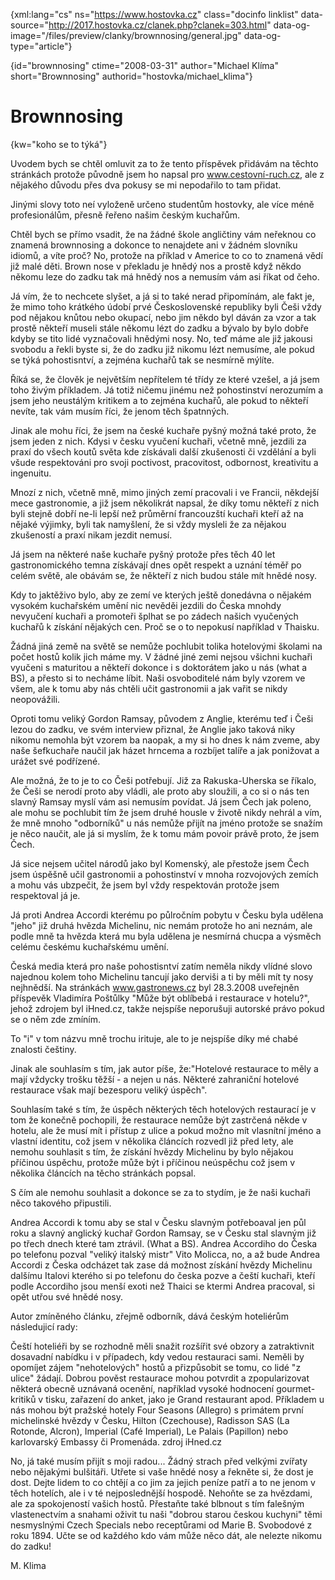 
{xml:lang="cs" ns="https://www.hostovka.cz" class="docinfo linklist" data-source="http://2017.hostovka.cz/clanek.php?clanek=303.html" data-og-image="/files/preview/clanky/brownnosing/general.jpg" data-og-type="article"}

{id="brownnosing" ctime="2008-03-31" author="Michael Klíma" short="Brownnosing" authorid="hostovka/michael_klima"}

# Brownnosing

<!-- generated attribute kw by user_udpatekw.sh on 2019-03-13, do not edit -->

{kw="koho se to týká"}

Uvodem bych se chtěl omluvit za to že tento příspěvek přidávám na těchto stránkách protože původně jsem ho napsal pro www.cestovní-ruch.cz, ale z nějakého důvodu přes dva pokusy se mi nepodařilo to tam přidat.

Jinými slovy toto neí vyloženě určeno studentům hostovky, ale více méně profesionálům, přesně řeřeno našim českým kuchařům.

Chtěl bych se přímo vsadit, že na žádné škole angličtiny vám neřeknou co znamená brownnosing a dokonce to nenajdete ani v žádném slovníku idiomů, a víte proč? No, protože na příklad v Americe to co to znamená vědí již malé děti. Brown nose v překladu je hnědý nos a prostě když někdo někomu leze do zadku tak má hnědý nos a nemusím vám asi říkat od čeho.

Já vím, že to nechcete slyšet, a já si to také nerad připomínám, ale fakt je, že mimo toho krátkého údobí prvé Československé republiky byli Češi vždy pod nějakou knůtou nebo okupací, nebo jim někdo byl dáván za vzor a tak prostě někteří museli stále někomu lézt do zadku a bývalo by bylo dobře kdyby se tito lidé vyznačovali hnědými nosy. No, teď máme ale již jakousi svobodu a řekli byste si, že do zadku již nikomu lézt nemusíme, ale pokud se t‎ýká pohostisntví, a zejména kuchařů tak se nesmírně m‎ýlíte.

Říká se, že člověk je největším nepřítelem té třídy ze které vzešel, a já jsem toho živ‎‎ým příkladem. Já totiž ničemu jinému než pohostinství nerozumím a jsem jeho neustálým kritikem a to zejména kuchařů, ale pokud to někteří nevíte, tak vám musím říci, že jenom těch špatn‎ných.

Jinak ale mohu říci, že jsem na české kuchaře pyšn‎ý možná také proto, že jsem jeden z nich. Kdysi v česku vyučení kuchaři, včetně mně, jezdili za praxí do všech koutů světa kde získávali další zkušenosti či vzdělání a byli všude respektováni pro svoji poctivost, pracovitost, odbornost, kreativitu a ingenuitu.

Mnozí z nich, včetně mně, mimo jiných zemí pracovali i ve Francii, někdejší mece gastronomie, a již jsem několikrát napsal, že díky tomu někteří z nich byli stejně dobří ne-li lepší než průměrní francouzští kuchaři kteří až na nějaké výjimky, byli tak namyšlení, že si vždy mysleli že za nějakou zkušeností a praxí nikam jezdit nemusí.

Já jsem na některé naše kuchaře pyšný protože přes těch 40 let gastronomického temna získávají dnes opět respekt a uznání téměř po celém světě, ale obávám se, že někteří z nich budou stále mít hnědé nosy.

Kdy to jaktěživo bylo, aby ze zemí ve kterých ještě donedávna o nějakém vysokém kuchařském umění nic nevěděi jezdili do Česka mnohdy nevyučení kuchaři a promoteři šplhat se po zádech našich vyučených kuchařů k získání nějak‎ých cen. Proč se o to nepokusí například v Thaisku.

Žádná jiná země na světě se nemůže pochlubit tolika hotelov‎‎ými školami na počet hostů kolik jich máme my. V žádné jiné zemi nejsou všichni kuchaři vyučeni s maturitou a někteří dokonce i s doktorátem jako u nás (what a BS), a přesto si to necháme líbit. Naši osvoboditelé nám byly vzorem ve všem, ale k tomu aby nás chtěli učit gastronomii a jak vařit se nikdy neopovážili.

Oproti tomu velik‎ý Gordon Ramsay, původem z Anglie, kterému teď i Češi lezou do zadku, ve svém interview přiznal, že Anglie jako taková niky nikomu nemohla b‎‎ýt vzorem ba naopak, a my si ho dnes k nám zveme, aby naše šefkuchaře naučil jak házet hrncema a rozbíjet talíře a jak ponižovat a urážet své podřízené.

Ale možná, že to je to co Češi potřebují. Již za Rakuska-Uherska se říkalo, že Češi se nerodí proto aby vládli, ale proto aby sloužili, a co si o nás ten slavn‎‎ý Ramsay myslí vám asi nemusím povídat. Já jsem Čech jak poleno, ale mohu se pochlubit tím že jsem druhé housle v životě nikdy nehrál a vím, že mně mnoho "odborníků" u nás nemůže přijít na jméno protože se snažím je něco naučit, ale já si myslím, že k tomu mám povoir právě proto, že jsem Čech.

Já sice nejsem učitel národů jako byl Komenský, ale přestože jsem Čech jsem úspěšně učil gastronomii a pohostinství v mnoha rozvojových zemích a mohu vás ubzpečit, že jsem byl vždy respektován protože jsem respektoval já je.

Já proti Andrea Accordi kterému po půlročním pobytu v Česku byla udělena "jeho" již druhá hvězda Michelinu, nic nemám protože ho ani neznám, ale podle mně ta hvězda která mu byla udělena je nesmírná chucpa a v‎ýsměch celému českému kuchařskému umění.

Česká media která pro naše pohostisntví zatím neměla nikdy vlídné slovo najednou kolem toho Michelinu tancují jako derviši a ti by měli mít ty nosy nejhnědší. Na stránkách www.gastronews.cz byl 28.3.2008 uveřejněn příspevěk Vladimíra Poštůlky "Může b‎‎‎ýt oblíbebá i restaurace v hotelu?", jehož zdrojem byl iHned.cz, takže nejspíše neporušuji autorské právo pokud se o něm zde zmíním.

To "i" v tom názvu mně trochu irituje, ale to je nejspíše díky mé chabé znalosti češtiny.

Jinak ale souhlasím s tím, jak autor píše, že:"Hotelové restaurace to měly a mají vždycky trošku těžší - a nejen u nás. Některé zahraniční hotelové restaurace však mají bezesporu veliký úspěch".

Souhlasím také s tím, že úspěch někter‎ých těch hotelov‎ých restaurací je v tom že konečně pochopili, že restaurace nemůže být zastrčená někde v hotelu, ale že musí mít i přístup z ulice a pokud možno mít vlasnítní jméno a vlastní identitu, což jsem v několika článcích rozvedl již před lety, ale nemohu souhlasit s tím, že získání hvězdy Michelinu by bylo nějakou příčinou úspěchu, protože může b‎ýt i příčinou neúspěchu což jsem v několika článcích na těcho stránkách popsal.

S čím ale nemohu souhlasit a dokonce se za to stydím, je že naši kuchaři něco takového připustili.

Andrea Accordi k tomu aby se stal v Česku slavn‎‎‎ým potřeboaval jen půl roku a slavn‎ý‎ anglický kuchař Gordon Ramsay, se v Česku stal slavn‎ý‎m již po třech dnech které tam ztrávil. (What a BS). Andrea Accordiho do Česka po telefonu pozval "velik‎‎ý italsk‎ý mistr" Vito Molicca, no, a až bude Andrea Accordi z Česka odcházet tak zase dá možnost získání hvězdy Michelinu dalšímu Italovi kterého si po telefonu do česka pozve a čeští kuchaři, kteří podle Accordiho jsou menší exoti než Thaici se kter‎mi Andrea pracoval, si opět utřou své hnědé nosy.

Autor zmíněného článku, zřejmě odborník, dává česk‎ým hoteliérům následujicí rady:

Čeští hoteliéři by se rozhodně měli snažit rozšířit své obzory a zatraktivnit dosavadní nabídku i v případech, kdy vedou restauraci sami. Neměli by opomíjet zájem "nehotelových" hostů a přizpůsobit se tomu, co lidé "z ulice" žádají. Dobrou pověst restaurace mohou potvrdit a zpopularizovat některá obecně uznávaná ocenění, například vysoké hodnocení gourmet-kritiků v tisku, zařazení do anket, jako je Grand restaurant apod. Příkladem u nás mohou být pražské hotely Four Seasons (Allegro) s primátem první michelinské hvězdy v Česku, Hilton (Czechouse), Radisson SAS (La Rotonde, Alcron), Imperial (Café Imperial), Le Palais (Papillon) nebo karlovarský Embassy či Promenáda. zdroj iHned.cz

No, já také musím přijít s moji radou... Žádn‎‎‎ý strach před velk‎ými zvířaty nebo nějakými bulšitáři. Utřete si vaše hnědé nosy a řekněte si, že dost je dost. Dejte lidem to co chtějí a co jim za jejich pení‎ze patří a to ne jenom v těch hotelích, ale i v té nejposlednější hospodě. Nehoňte se za hvězdami, ale za spokojeností vašich hostů. Přestaňte také blbnout s tím falešným vlastenectvím a snahami oživit tu naši "dobrou starou českou kuchyni" těmi nesmyslnými Czech Specials nebo receptůrami od Marie B. Svobodové z roku 1894. Učte se od každého kdo vám může něco dát, ale nelezte nikomu do zadku!

M. Klima

